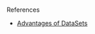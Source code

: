 <br>

References

* [Advantages of DataSets](https://docs.microsoft.com/en-us/azure/databricks/getting-started/spark/datasets?source=recommendations)

<br>
<br>

<br>
<br>

<br>
<br>

<br>
<br>

<br>
<br>
